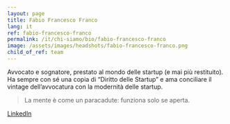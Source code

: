 ```yaml
---
layout: page
title: Fabio Francesco Franco
lang: it
ref: fabio-francesco-franco
permalink: /it/chi-siamo/bio/fabio-francesco-franco
image: /assets/images/headshots/fabio-francesco-franco.png
child_of_ref: team
---
```


Avvocato e sognatore, prestato al mondo delle startup (e mai più restituito). Ha sempre con sé una copia di “Diritto delle Startup” e ama conciliare il vintage dell’avvocatura con la modernità delle startup.

> La mente è come un paracadute: funziona solo se aperta.

[LinkedIn](https://it.linkedin.com/in/fabio-francesco-franco-32062620)
